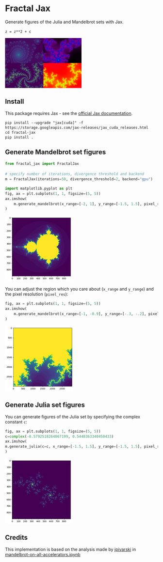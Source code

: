 # Fractal Jax
Generate figures of the Julia and Mandelbrot sets with Jax.

`z = z**2 + c`

<img src="figs/fractals.png" width=50% height=50%>

## Install
This package requires Jax - see the [official Jax documentation](https://github.com/google/jax#installation).
```
pip install --upgrade "jax[cuda]" -f https://storage.googleapis.com/jax-releases/jax_cuda_releases.html
cd fractal-jax
pip install .
```

## Generate Mandelbrot set figures

```python
from fractal_jax import FractalJax

# specify number of iterations, divergence threshold and backend
m = FractalJax(iterations=50, divergence_threshold=2, backend="gpu")
```
```python
import matplotlib.pyplot as plt
fig, ax = plt.subplots(1, 1, figsize=(5, 5))
ax.imshow(
    m.generate_mandelbrot(x_range=[-2, 1], y_range=[-1.5, 1.5], pixel_res=300)
)
```
![Figure 1](figs/mandelbrot-1.png)

You can adjust the region which you care about (`x_range` and `y_range`) and the pixel resolution (`pixel_res`):
```python
fig, ax = plt.subplots(1, 1, figsize=(5, 5))
ax.imshow(
    m.generate_mandelbrot(x_range=[-1, -0.9], y_range=[-.3, -.2], pixel_res=30000))
)
```
![Figure 2](figs/mandelbrot-2.png)

## Generate Julia set figures
You can generate figures of the Julia set by specifying the complex constant `c`:
```python
fig, ax = plt.subplots(1, 1, figsize=(5, 5))
c=complex(-0.5792518264067199, 0.5448363340450433)
ax.imshow(
m.generate_julia(c=c, x_range=[-1.5, 1.5], y_range=[-1.5, 1.5], pixel_res=300)
)
```
![Figure 2](figs/julia-1.png)

## Credits
This implementation is based on the analysis made by [jpivarski](https://gist.github.com/jpivarski) in [mandelbrot-on-all-accelerators.ipynb](https://gist.github.com/jpivarski/da343abd8024834ee8c5aaba691aafc7)
